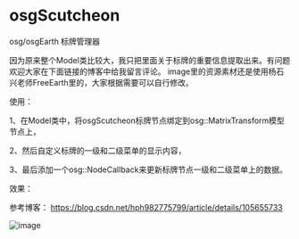 # osgScutcheon
osg/osgEarth 标牌管理器

因为原来整个Model类比较大，我只把里面关于标牌的重要信息提取出来。有问题欢迎大家在下面链接的博客中给我留言评论。
image里的资源素材还是使用杨石兴老师FreeEarth里的，大家根据需要可以自行修改。

使用：

1、在Model类中，将osgScutcheon标牌节点绑定到osg::MatrixTransform模型节点上，

2、然后自定义标牌的一级和二级菜单的显示内容，

3、最后添加一个osg::NodeCallback来更新标牌节点一级和二级菜单上的数据。

效果：

参考博客：
https://blog.csdn.net/hph982775799/article/details/105655733


![image](https://user-images.githubusercontent.com/6800925/114290485-acddb800-9ab2-11eb-8b3d-1d7ceb0da5bc.png)

